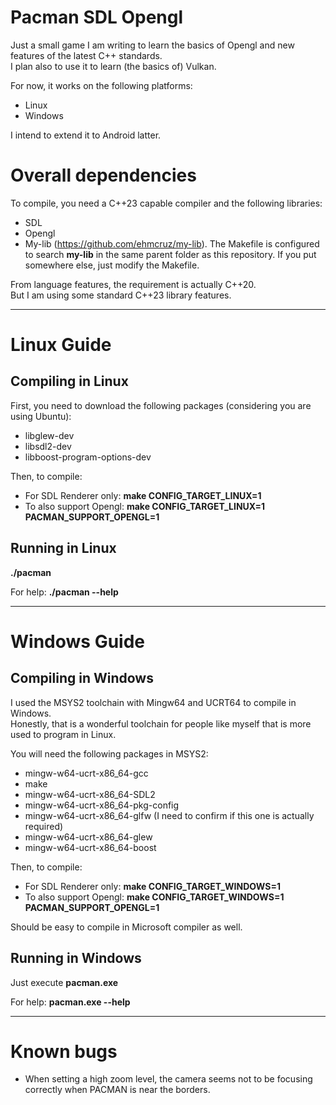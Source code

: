 # Pacman SDL Opengl

Just a small game I am writing to learn the basics of Opengl and new features of the latest C++ standards.  
I plan also to use it to learn (the basics of) Vulkan.

For now, it works on the following platforms:
- Linux
- Windows

I intend to extend it to Android latter.

# Overall dependencies

To compile, you need a C++23 capable compiler and the following libraries:

- SDL
- Opengl
- My-lib (https://github.com/ehmcruz/my-lib). The Makefile is configured to search **my-lib** in the same parent folder as this repository. If you put somewhere else, just modify the Makefile.

From language features, the requirement is actually C++20.  
But I am using some standard C++23 library features.

---

# Linux Guide

## Compiling in Linux

First, you need to download the following packages (considering you are using Ubuntu):

- libglew-dev
- libsdl2-dev
- libboost-program-options-dev

Then, to compile:

- For SDL Renderer only: **make CONFIG_TARGET_LINUX=1**
- To also support Opengl: **make CONFIG_TARGET_LINUX=1 PACMAN_SUPPORT_OPENGL=1**

## Running in Linux

**./pacman**

For help: **./pacman --help**

---

# Windows Guide

## Compiling in Windows

I used the MSYS2 toolchain with Mingw64 and UCRT64 to compile in Windows.  
Honestly, that is a wonderful toolchain for people like myself that is more used to program in Linux.

You will need the following packages in MSYS2:

- mingw-w64-ucrt-x86_64-gcc
- make
- mingw-w64-ucrt-x86_64-SDL2
- mingw-w64-ucrt-x86_64-pkg-config
- mingw-w64-ucrt-x86_64-glfw (I need to confirm if this one is actually required)
- mingw-w64-ucrt-x86_64-glew
- mingw-w64-ucrt-x86_64-boost

Then, to compile:

- For SDL Renderer only: **make CONFIG_TARGET_WINDOWS=1**
- To also support Opengl: **make CONFIG_TARGET_WINDOWS=1 PACMAN_SUPPORT_OPENGL=1**

Should be easy to compile in Microsoft compiler as well.

## Running in Windows

Just execute **pacman.exe**

For help: **pacman.exe --help**

---

# Known bugs

- When setting a high zoom level, the camera seems not to be focusing correctly when PACMAN is near the borders.
